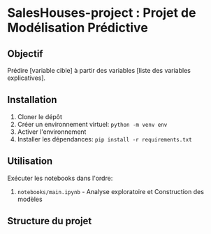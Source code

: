 # SalesHouses-project : Projet de Modélisation Prédictive

## Objectif
Prédire [variable cible] à partir des variables [liste des variables explicatives].

## Installation
1. Cloner le dépôt
2. Créer un environnement virtuel: `python -m venv env`
3. Activer l'environnement
4. Installer les dépendances: `pip install -r requirements.txt`

## Utilisation
Exécuter les notebooks dans l'ordre:
1. `notebooks/main.ipynb` - Analyse exploratoire et Construction des modèles

## Structure du projet

